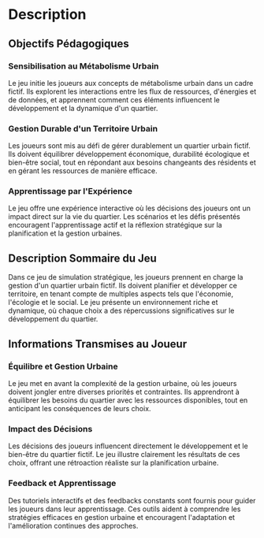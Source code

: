 
# Description

## Objectifs Pédagogiques

### Sensibilisation au Métabolisme Urbain
Le jeu initie les joueurs aux concepts de métabolisme urbain dans un cadre fictif. Ils explorent les interactions entre les flux de ressources, d'énergies et de données, et apprennent comment ces éléments influencent le développement et la dynamique d'un quartier.

### Gestion Durable d'un Territoire Urbain
Les joueurs sont mis au défi de gérer durablement un quartier urbain fictif. Ils doivent équilibrer développement économique, durabilité écologique et bien-être social, tout en répondant aux besoins changeants des résidents et en gérant les ressources de manière efficace.

### Apprentissage par l'Expérience
Le jeu offre une expérience interactive où les décisions des joueurs ont un impact direct sur la vie du quartier. Les scénarios et les défis présentés encouragent l'apprentissage actif et la réflexion stratégique sur la planification et la gestion urbaines.

## Description Sommaire du Jeu

Dans ce jeu de simulation stratégique, les joueurs prennent en charge la gestion d'un quartier urbain fictif. Ils doivent planifier et développer ce territoire, en tenant compte de multiples aspects tels que l'économie, l'écologie et le social. Le jeu présente un environnement riche et dynamique, où chaque choix a des répercussions significatives sur le développement du quartier.

## Informations Transmises au Joueur

### Équilibre et Gestion Urbaine
Le jeu met en avant la complexité de la gestion urbaine, où les joueurs doivent jongler entre diverses priorités et contraintes. Ils apprendront à équilibrer les besoins du quartier avec les ressources disponibles, tout en anticipant les conséquences de leurs choix.

### Impact des Décisions
Les décisions des joueurs influencent directement le développement et le bien-être du quartier fictif. Le jeu illustre clairement les résultats de ces choix, offrant une rétroaction réaliste sur la planification urbaine.

### Feedback et Apprentissage
Des tutoriels interactifs et des feedbacks constants sont fournis pour guider les joueurs dans leur apprentissage. Ces outils aident à comprendre les stratégies efficaces en gestion urbaine et encouragent l'adaptation et l'amélioration continues des approches.
